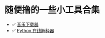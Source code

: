 # 随便撸的一些小工具合集
-  :white_check_mark: [音乐下载器](https://github.com/MorsoLi/Tools/blob/master/WYMusic.py)
-  :white_check_mark: [Python 在线解释器](https://github.com/MorsoLi/Tools/tree/master/online_intepreter)
